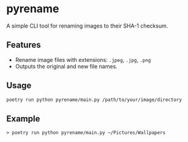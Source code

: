 # pyrename

A simple CLI tool for renaming images to their SHA-1 checksum.

## Features

- Rename image files with extensions: `.jpeg`, `.jpg`, `.png`
- Outputs the original and new file names.

## Usage

```sh
poetry run python pyrename/main.py /path/to/your/image/directory
```

## Example

```
> poetry run python pyrename/main.py ~/Pictures/Wallpapers

```

